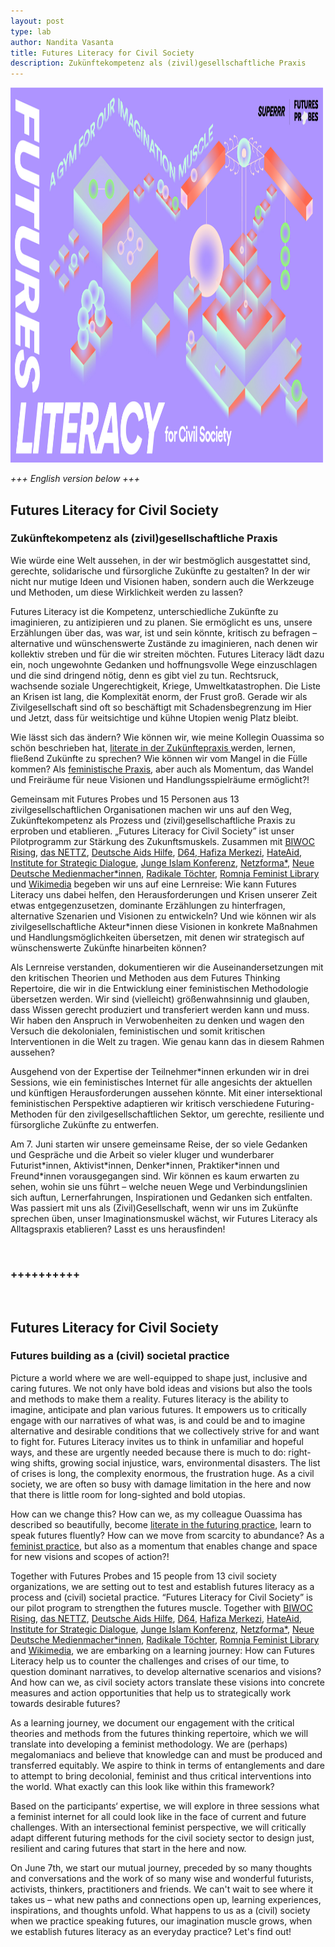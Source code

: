 ```yaml
---
layout: post
type: lab
author: Nandita Vasanta
title: Futures Literacy for Civil Society
description: Zukünftekompetenz als (zivil)gesellschaftliche Praxis
---
```


<img src="/assets/img/blog/futuresliteracy.jpg" alt="An illustration of a imaginary gym, with the title Futures Literacy" width="500" height="600">

<p>
    <i>
      +++ English version below +++
    </i>
</p>

<p>
<h2>Futures Literacy for Civil Society </h2>
<h3>Zukünftekompetenz als (zivil)gesellschaftliche Praxis</h3>
</p>

<p>Wie würde eine Welt aussehen, in der wir bestmöglich ausgestattet sind, gerechte, solidarische und fürsorgliche Zukünfte zu gestalten? In der wir nicht nur mutige Ideen und Visionen haben, sondern auch die Werkzeuge und Methoden, um diese Wirklichkeit werden zu lassen? </p>

<p>Futures Literacy ist die Kompetenz, unterschiedliche Zukünfte zu imaginieren, zu antizipieren und zu planen. Sie ermöglicht es uns, unsere Erzählungen über das, was war, ist und sein könnte, kritisch zu befragen – alternative und wünschenswerte Zustände zu imaginieren, nach denen wir kollektiv streben und für die wir streiten möchten. Futures Literacy lädt dazu ein, noch ungewohnte Gedanken und hoffnungsvolle Wege einzuschlagen und die sind dringend nötig, denn es gibt viel zu tun. Rechtsruck, wachsende soziale Ungerechtigkeit, Kriege, Umweltkatastrophen. Die Liste an Krisen ist lang, die Komplexität enorm, der Frust groß. Gerade wir als Zivilgesellschaft sind oft so beschäftigt mit Schadensbegrenzung im Hier und Jetzt, dass für weitsichtige und kühne Utopien wenig Platz bleibt. </p>

<p>Wie lässt sich das ändern? Wie können wir, wie meine Kollegin Ouassima so schön beschrieben hat, <a href="https://superrr.net/2024/05/21/Warum-wir-flie%C3%9Fend-Zuk%C3%BCnfte-sprechen-sollten.html" >literate in der Zukünftepraxis </a> werden, lernen, fließend Zukünfte zu sprechen? Wie können wir vom Mangel in die Fülle kommen? Als <a href="https://superrr.net/2024/04/29/Walking-the-talk.html">feministische Praxis</a>, aber auch als Momentum, das Wandel und Freiräume für neue Visionen und Handlungsspielräume ermöglicht?!
</p>

<p>Gemeinsam mit Futures Probes und 15 Personen aus 13 zivilgesellschaftlichen Organisationen machen wir uns auf den Weg, Zukünftekompetenz als Prozess und (zivil)gesellschaftliche Praxis zu erproben und etablieren. „Futures Literacy for Civil Society” ist unser Pilotprogramm zur Stärkung des Zukunftsmuskels. Zusammen mit <a href="https://biwoc-rising.org/">BIWOC Rising</a>, <a href="https://www.das-nettz.de/">das NETTZ</a>, <a href="https://www.aidshilfe.de/">Deutsche Aids Hilfe</a>, <a href="https://d-64.org/">D64</a>,<a href="https://hakikatadalethafiza.org/"> Hafiza Merkezi</a>, <a href="https://hateaid.org/">HateAid</a>, <a href="https://isdgermany.org/">Institute for Strategic Dialogue</a>, <a href="https://www.junge-islam-konferenz.de/">Junge Islam Konferenz</a>, <a href="https://netzforma.org/">Netzforma*</a>, <a href="https://neuemedienmacher.de/">Neue Deutsche Medienmacher*innen</a>, <a href="https://radikaletoechter.de/">Radikale Töchter</a>, <a href="https://romnjafeministlib.com/">Romnja Feminist Library</a> und <a href="https://www.wikimedia.de/">Wikimedia</a> begeben wir uns auf eine Lernreise: Wie kann Futures Literacy uns dabei helfen, den Herausforderungen und Krisen unserer Zeit etwas entgegenzusetzen, dominante Erzählungen zu hinterfragen, alternative Szenarien und Visionen zu entwickeln? Und wie können wir als zivilgesellschaftliche Akteur*innen diese Visionen in konkrete Maßnahmen und Handlungsmöglichkeiten übersetzen, mit denen wir strategisch auf wünschenswerte Zukünfte hinarbeiten können? </p>

<p>Als Lernreise verstanden, dokumentieren wir die Auseinandersetzungen mit den kritischen Theorien und Methoden aus dem Futures Thinking Repertoire, die wir in die Entwicklung einer feministischen Methodologie übersetzen werden. Wir sind (vielleicht) größenwahnsinnig und glauben, dass Wissen gerecht produziert und transferiert werden kann und muss. Wir haben den Anspruch in Verwobenheiten zu denken und wagen den Versuch die dekolonialen, feministischen und somit kritischen Interventionen in die Welt zu tragen. Wie genau kann das in diesem Rahmen aussehen?</p>


<p>Ausgehend von der Expertise der Teilnehmer*innen erkunden wir in drei Sessions, wie ein feministisches Internet für alle angesichts der aktuellen und künftigen Herausforderungen aussehen könnte. Mit einer intersektional feministischen Perspektive adaptieren wir kritisch verschiedene Futuring-Methoden für den zivilgesellschaftlichen Sektor, um gerechte, resiliente und fürsorgliche Zukünfte zu entwerfen.</p>

<p>Am 7. Juni starten wir unsere gemeinsame Reise, der so viele Gedanken und Gespräche und die Arbeit so vieler kluger und wunderbarer Futurist*innen, Aktivist*innen, Denker*innen, Praktiker*innen und Freund*innen vorausgegangen sind. Wir können es kaum erwarten zu sehen, wohin sie uns führt – welche neuen Wege und Verbindungslinien sich auftun, Lernerfahrungen, Inspirationen und Gedanken sich entfalten. Was passiert mit uns als (Zivil)Gesellschaft, wenn wir uns im Zukünfte sprechen üben, unser Imaginationsmuskel wächst, wir Futures Literacy als Alltagspraxis etablieren? Lasst es uns herausfinden!</p>

<br>
<h3>++++++++++</h3>
<br>

<p>
<h2>Futures Literacy for Civil Society </h2>
<h3>Futures building as a (civil) societal practice</h3>
</p>

<p>Picture a world where we are well-equipped to shape just, inclusive and caring futures. We not only have bold ideas and visions but also the tools and methods to make them a reality. Futures literacy is the ability to imagine, anticipate and plan various futures. It empowers us to critically engage with our narratives of what was, is and could be and to imagine alternative and desirable conditions that we collectively strive for and want to fight for. Futures Literacy invites us to think in unfamiliar and hopeful ways, and these are urgently needed because there is much to do: right-wing shifts, growing social injustice, wars, environmental disasters. The list of crises is long, the complexity enormous, the frustration huge. As a civil society, we are often so busy with damage limitation in the here and now that there is little room for long-sighted and bold utopias.
</p>

<p>How can we change this? How can we, as my colleague Ouassima has described so beautifully, become <a href="https://superrr.net/2024/05/21/Warum-wir-flie%C3%9Fend-Zuk%C3%BCnfte-sprechen-sollten.html" >literate in the futuring practice</a>, learn to speak futures fluently? How can we move from scarcity to abundance? As a <a href="https://superrr.net/2024/04/29/Walking-the-talk.html">feminist practice</a>, but also as a momentum that enables change and space for new visions and scopes of action?!</p>

<p>Together with Futures Probes and 15 people from 13 civil society organizations, we are setting out to test and establish futures literacy as a process and (civil) societal practice. “Futures Literacy for Civil Society” is our pilot program to strengthen the futures muscle. Together with <a href="https://biwoc-rising.org/">BIWOC Rising</a>, <a href="https://www.das-nettz.de/">das NETTZ</a>, <a href="https://www.aidshilfe.de/">Deutsche Aids Hilfe</a>, <a href="https://d-64.org/">D64</a>, <a href="https://hakikatadalethafiza.org/">Hafiza Merkezi</a>, <a href="https://hateaid.org/">HateAid</a>, <a href="https://isdgermany.org/">Institute for Strategic Dialogue</a>, <a href="https://www.junge-islam-konferenz.de/">Junge Islam Konferenz</a>, <a href="https://netzforma.org/">Netzforma*</a>, <a href="https://neuemedienmacher.de/">Neue Deutsche Medienmacher*innen</a>, <a href="https://radikaletoechter.de/">Radikale Töchter</a>, <a href="https://romnjafeministlib.com/">Romnja Feminist Library</a> and <a href="https://www.wikimedia.de/">Wikimedia</a>, we are embarking on a learning journey: How can Futures Literacy help us to counter the challenges and crises of our time, to question dominant narratives, to develop alternative scenarios and visions? And how can we, as civil society actors translate these visions into concrete measures and action opportunities that help us to strategically work towards desirable futures? 
</p>

<p>As a learning journey, we document our engagement with the critical theories and methods from the futures thinking repertoire, which we will translate into developing a feminist methodology. We are (perhaps) megalomaniacs and believe that knowledge can and must be produced and transferred equitably. We aspire to think in terms of entanglements and dare to attempt to bring decolonial, feminist and thus critical interventions into the world. What exactly can this look like within this framework?</p>

<p>Based on the participants‘ expertise, we will explore in three sessions what a feminist internet for all could look like in the face of current and future challenges. With an intersectional feminist perspective, we will critically adapt different futuring methods for the civil society sector to design just, resilient and caring futures that start in the here and now. 
</p>

<p>On June 7th, we start our mutual journey, preceded by so many thoughts and conversations and the work of so many wise and wonderful futurists, activists, thinkers, practitioners and friends. We can't wait to see where it takes us – what new paths and connections open up, learning experiences, inspirations, and thoughts unfold. What happens to us as a (civil) society when we practice speaking futures, our imagination muscle grows, when we establish futures literacy as an everyday practice? Let's find out!
</p>

